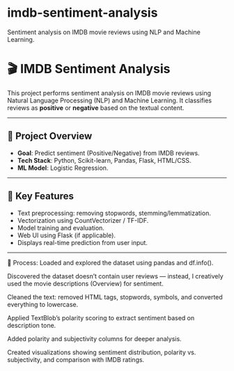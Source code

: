 # imdb-sentiment-analysis
Sentiment analysis on IMDB movie reviews using NLP and Machine Learning.
# 🎬 IMDB Sentiment Analysis

This project performs sentiment analysis on IMDB movie reviews using Natural Language Processing (NLP) and Machine Learning. It classifies reviews as **positive** or **negative** based on the textual content.

---

## 📌 Project Overview

- **Goal**: Predict sentiment (Positive/Negative) from IMDB reviews.
- **Tech Stack**: Python, Scikit-learn, Pandas, Flask, HTML/CSS.
- **ML Model**: Logistic Regression.

---

## 🧠 Key Features

- Text preprocessing: removing stopwords, stemming/lemmatization.
- Vectorization using CountVectorizer / TF-IDF.
- Model training and evaluation.
- Web UI using Flask (if applicable).
- Displays real-time prediction from user input.

---

🧩 Process:
Loaded and explored the dataset using pandas and df.info().

Discovered the dataset doesn’t contain user reviews — instead, I creatively used the movie descriptions (Overview) for sentiment.

Cleaned the text: removed HTML tags, stopwords, symbols, and converted everything to lowercase.

Applied TextBlob’s polarity scoring to extract sentiment based on description tone.

Added polarity and subjectivity columns for deeper analysis.

Created visualizations showing sentiment distribution, polarity vs. subjectivity, and comparison with IMDB ratings.



